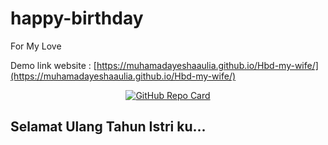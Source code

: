 # happy-birthday
For My Love


Demo link website : [https://muhamadayeshaaulia.github.io/Hbd-my-wife/](https://muhamadayeshaaulia.github.io/Hbd-my-wife/)

<p align="center">
  <a href="https://github.com/muhamadayeshaaulia/Hbd-my-wife.git">
    <img src="https://github-readme-stats.vercel.app/api/pin/?username=himangmyid&repo=happy-birthday&theme=tokyonight" alt="GitHub Repo Card">
  </a>
</p>


## Selamat Ulang Tahun Istri ku...